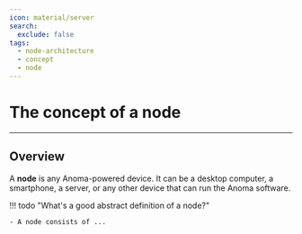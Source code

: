 ```yaml
---
icon: material/server
search:
  exclude: false
tags:
  - node-architecture
  - concept
  - node
---
```


# The concept of a node

---

## Overview

A **node** is any Anoma-powered device. It can be a desktop computer, a
smartphone, a server, or any other device that can run the Anoma software.

!!! todo "What's a good abstract definition of a node?"

    - A node consists of ...